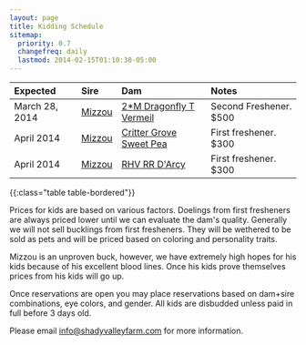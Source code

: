 ```yaml
---
layout: page
title: Kidding Schedule
sitemap:
  priority: 0.7
  changefreq: daily
  lastmod: 2014-02-15T01:10:30-05:00
---
```


| Expected | Sire | Dam | Notes
|:---|:---|:---|:---
|March 28, 2014 | [Mizzou](/goats/RHV_Mizzou_Mystique) | [2*M Dragonfly T Vermeil](/goats/Dragonfly_T_Vermeil)|Second Freshener. $500
|April 2014 | [Mizzou](/goats/RHV_Mizzou_Mystique) | [Critter Grove Sweet Pea](/goats/Critter-Grove-Sweet-Pea)|First freshener. $300
|April 2014 | [Mizzou](/goats/RHV_Mizzou_Mystique) | [RHV RR D'Arcy](/goats/RHV_RR_DArcy)|First freshener. $300
{{:class="table table-bordered"}}

Prices for kids are based on various factors. Doelings from first fresheners are always priced lower until we can evaluate the dam's quality. Generally we will not sell bucklings from first fresheners. They will be wethered to be sold as pets and will be priced based on coloring and personality traits.

Mizzou is an unproven buck, however, we have extremely high hopes for his kids because of his excellent blood lines. Once his kids prove themselves prices from his kids will go up.

Once reservations are open you may place reservations based on dam+sire combinations, eye colors, and gender.  All kids are disbudded unless paid in full before 3 days old.

Please email <a href="mailto:info@shadyvalleyfarm.com">info@shadyvalleyfarm.com</a> for more information.

